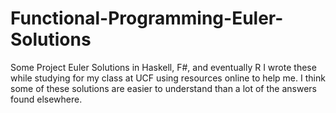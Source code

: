# Functional-Programming-Euler-Solutions
Some Project Euler Solutions in Haskell, F#, and eventually R
I wrote these while studying for my class at UCF using resources online to help me. I think some of these solutions are easier to understand than a lot of the answers found elsewhere.
